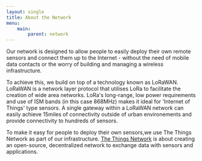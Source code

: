 ```yaml
---
layout: single
title: About the Network
menu:
    main:
        parent: network
---
```


Our network is designed to allow people to easily deploy their own
remote sensors and connect them up to the Internet - without the need
of mobile data contacts or the worry of building and managing a
wireless infrastructure.

To achieve this, we build on top of a technology known as
LoRaWAN. LoRaWAN is a network layer protocol that utilises LoRa to
facilitate the creation of wide area networks.  LoRa's long-range, low
power requirements and use of ISM bands (in this case 868MHz) makes it
ideal for 'Internet of Things' type sensors. A single gateway within a
LoRaWAN network can easily achieve 15miles of connectivity outside of
urban environements and provide connectivity to hundreds of sensors.

To make it easy for people to deploy their own sensors,we use The
Things Network as part of our
infrastructure. [The Things Network][ttn] is about creating an
open-source, decentralized network to exchange data with sensors and
applications.


[ttn]: https://www.thethingsnetwork.org/

